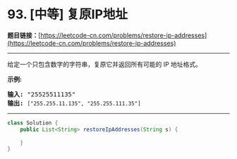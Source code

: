 # 93. [中等] 复原IP地址

**题目链接：**[https://leetcode-cn.com/problems/restore-ip-addresses](https://leetcode-cn.com/problems/restore-ip-addresses)

---

<div class="content__1Y2H">
 <div class="notranslate">
  <p>给定一个只包含数字的字符串，复原它并返回所有可能的 IP 地址格式。</p> 
  <p><strong>示例:</strong></p> 
  <pre class="language-text"><strong>输入:</strong> "25525511135"
<strong>输出:</strong> <code>["255.255.11.135", "255.255.111.35"]</code></pre> 
 </div>
</div>

---

```java
class Solution {
    public List<String> restoreIpAddresses(String s) {
        
    }
}
```